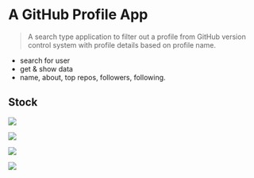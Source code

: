 # A GitHub Profile App
> A search type application to filter out a profile from GitHub version control system with profile details based on profile name.


* search for user
* get & show data
* name, about, top repos, followers, following.

## Stock

[![](https://img.shields.io/badge/-CSS%20Library-0a0a0a.svg?style=flat&colorA=0a0a0a)](https://cdnjs.cloudflare.com/ajax/libs/font-awesome/5.14.0/css/all.min.css)


[![](https://img.shields.io/badge/-Sample%20Model-0a0a0a.svg?style=flat&colorA=0a0a0a)](https://uidesigndaily.com/posts/photoshop-profile-card-user-day-286)

[![](https://img.shields.io/badge/-Gradient%20-0a0a0a.svg?style=flat&colorA=0a0a0a)](https://www.eggradients.com/)

[![](https://img.shields.io/badge/-API%20-0a0a0a.svg?style=flat&colorA=0a0a0a)](https://api.github.com/users/undefined)

